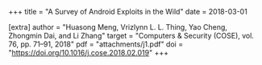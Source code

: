 +++
title = "A Survey of Android Exploits in the Wild"
date = 2018-03-01

[extra]
author = "Huasong Meng, Vrizlynn L. L. Thing, Yao Cheng, Zhongmin Dai, and Li Zhang"
target = "Computers & Security (COSE), vol. 76, pp. 71–91, 2018"
pdf = "attachments/j1.pdf"
doi = "https://doi.org/10.1016/j.cose.2018.02.019"
+++